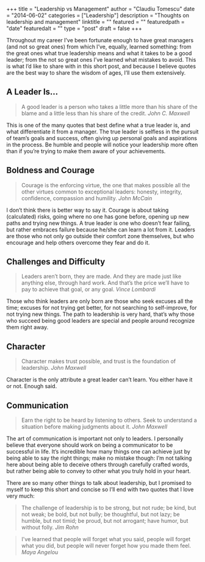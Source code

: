 +++
title = "Leadership vs Management"
author = "Claudiu Tomescu"
date = "2014-06-02"
categories = ["Leadership"]
description = "Thoughts on leadership and management"
linktitle = ""
featured = ""
featuredpath = "date"
featuredalt = ""
type = "post"
draft = false
+++

Throughout my career I’ve been fortunate enough to have great managers (and not so great ones) from which I’ve, equally, learned something: from the great ones what true leadership means and what it takes to be a good leader; from the not so great ones I’ve learned what mistakes to avoid. This is what I’d like to share with in this short post, and because I believe quotes are the best way to share the wisdom of ages, I’ll use them extensively.

## A Leader Is…
>A good leader is a person who takes a little more than his share of the blame and a little less than his share of the credit.
>*John C. Maxwell*

This is one of the many quotes that best define what a true leader is, and what differentiate it from a manager. The true leader is selfless in the pursuit of team’s goals and success, often giving up personal goals and aspirations in the process. Be humble and people will notice your leadership more often than if you’re trying to make them aware of your achievements.

## Boldness and Courage
>Courage is the enforcing virtue, the one that makes possible all the other virtues common
to exceptional leaders: honesty, integrity, confidence, compassion and humility.
>*John McCain*

I don’t think there is better way to say it. Courage is about taking (calculated) risks, going where no one has gone before, opening up new paths and trying new things. A true leader is one who doesn’t fear failing, but rather embraces failure because he/she can learn a lot from it. Leaders are those who not only go outside their comfort zone themselves, but who encourage and help others overcome they fear and do it.

## Challenges and Difficulty
>Leaders aren’t born, they are made. And they are made just like anything else, through hard work. And that’s the price we’ll have to pay to achieve that goal, or any goal.
>*Vince Lombardi*

Those who think leaders are only born are those who seek excuses all the time; excuses for not trying get better, for not searching to self-improve, for not trying new things. The path to leadership is very hard, that’s why those who succeed being good leaders are special and people around recognize them right away.

## Character
>Character makes trust possible, and trust is the foundation of leadership.
>*John Maxwell*

Character is the only attribute a great leader can’t learn. You either have it or not. Enough said.

## Communication
>Earn the right to be heard by listening to others. Seek to understand a situation before making judgments about it.
>*John Maxwell*

The art of communication is important not only to leaders. I personally believe that everyone should work on being a communicator to be successful in life. It’s incredible how many things one can achieve just by being able to say the right things; make no mistake though: I’m not talking here about being able to deceive others through carefully crafted words, but rather being able to convey to other what you truly hold in your heart.

There are so many other things to talk about leadership, but I promised to myself to keep this short and concise so I’ll end with two quotes that I love very much:

>The challenge of leadership is to be strong, but not rude; be kind, but not weak; be bold, but not bully; be thoughtful, but not lazy; be humble, but not timid; be proud, but not arrogant; have humor, but without folly.
>*Jim Rohn*

>I've learned that people will forget what you said, people will forget what you did, but people will never forget how you made them feel.
>*Maya Angelou*
